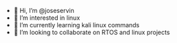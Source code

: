 - 👋 Hi, I’m @joseservin
- 👀 I’m interested in linux
- 🌱 I’m currently learning kali linux commands
- 💞️ I’m looking to collaborate on RTOS and linux projects
